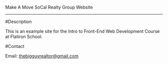 Make A Move SoCal Realty Group Website

---

#Description

This is an example site for the Intro to Front-End Web Development Course at Flatiron School.

#Contact

Email: thebigguyrealtor@gmail.com